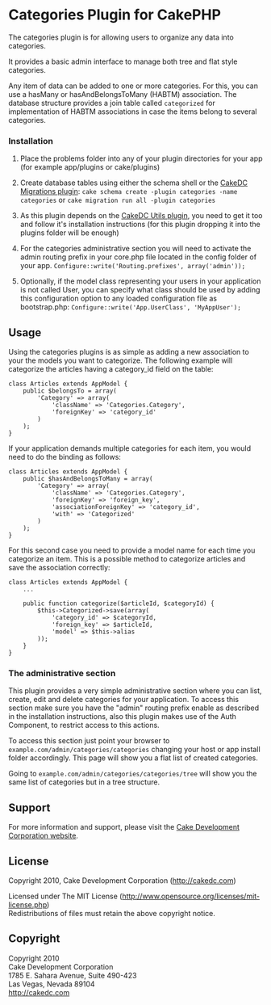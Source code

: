 # Categories Plugin for CakePHP #

The categories plugin is for allowing users to organize any data into categories.

It provides a basic admin interface to manage both tree and flat style categories.

Any item of data can be added to one or more categories. For this, you can use a hasMany or hasAndBelongsToMany (HABTM) association. The database structure provides a join table called `categorized` for implementation of HABTM associations in case the items belong to several categories.

### Installation ##

1. Place the problems folder into any of your plugin directories for your app (for example app/plugins or cake/plugins)

2. Create database tables using either the schema shell or the [CakeDC Migrations plugin](http://github.com/CakeDC/migrations):
	`cake schema create -plugin categories -name categories`
	or
	`cake migration run all -plugin categories`

3. As this plugin depends on the [CakeDC Utils plugin](http://github.com/CakeDC/utils), you need to get it too and follow it's installation instructions (for this plugin dropping it into the plugins folder will be enough)

4. For the categories administrative section you will need to activate the admin routing prefix in your core.php file located in the config folder of your app. 
	`Configure::write('Routing.prefixes', array('admin'));`

5. Optionally, if the model class representing your users in your application is not called User, you can specify what class should be used by adding this configuration option to any loaded configuration file as bootstrap.php:
	`Configure::write('App.UserClass', 'MyAppUser');`

## Usage ##

Using the categories plugins is as simple as adding a new association to your the models you want to categorize. The following example will categorize the articles having a category_id field on the table:

	class Articles extends AppModel {
		public $belongsTo = array(
			'Category' => array(
				'className' => 'Categories.Category',
				'foreignKey' => 'category_id'
			)
		);
	}

If your application demands multiple categories for each item, you would need to do the binding as follows:

	class Articles extends AppModel {
		public $hasAndBelongsToMany = array(
			'Category' => array(
				'className' => 'Categories.Category',
				'foreignKey' => 'foreign_key',
				'associationForeignKey' => 'category_id',
				'with' => 'Categorized'
			)
		);
	}

For this second case you need to provide a model name for each time you categorize an item. This is a possible method to categorize articles and save the association correctly:

	class Articles extends AppModel {
		...

		public function categorize($articleId, $categoryId) {
			$this->Categorized->save(array(
				'category_id' => $categoryId,
				'foreign_key' => $articleId,
				'model' => $this->alias
			));
		}
	}

### The administrative section ###

This plugin provides a very simple administrative section where you can list, create, edit and delete categories for your application. To access this section make sure you have the "admin" routing prefix enable as described in the installation instructions, also this plugin makes use of the Auth Component, to restrict access to this actions.

To access this section just point your browser to  `example.com/admin/categories/categories` changing your host or app install folder accordingly. This page will show you a flat list of created categories.

Going to `example.com/admin/categories/categories/tree` will show you the same list of categories but in a tree structure.

## Support ##

For more information and support, please visit the [Cake Development Corporation website](http://cakedc.com).

## License ##

Copyright 2010, Cake Development Corporation (http://cakedc.com)

Licensed under The MIT License (http://www.opensource.org/licenses/mit-license.php)<br/>
Redistributions of files must retain the above copyright notice.

## Copyright ###

Copyright 2010<br/>
Cake Development Corporation<br/>
1785 E. Sahara Avenue, Suite 490-423<br/>
Las Vegas, Nevada 89104<br/>
http://cakedc.com<br/>
